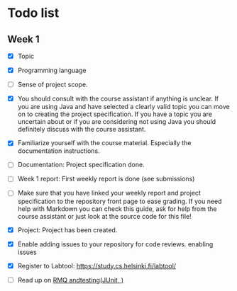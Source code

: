 # Todo list

## Week 1
- [X] Topic
- [X] Programming language
- [ ] Sense of project scope.
- [X] You should consult with the course assistant if anything is unclear. If you are using Java and have selected a clearly valid topic you can move on to creating the project specification.
	If you have a topic you are uncertain about or if you are considering not using Java you should definitely discuss with the course assistant.
   
- [X] Familiarize yourself with the course material. Especially the documentation instructions.
- [ ] Documentation: Project specification done.
- [ ] Week 1 report: First weekly report is done (see submissions)
- [ ] Make sure that you have linked your weekly report and project specification to the repository front page to ease grading.
	If you need help with Markdown you can check this guide, ask for help from the course assistant or just look at the source code for this file!
- [X] Project: Project has been created.
- [X] Enable adding issues to your repository for code reviews. enabling issues
- [X] Register to Labtool: https://study.cs.helsinki.fi/labtool/
- [ ] Read up on [RMQ andtesting(JUnit, )](https://github.com/TiraLabra/Testing-and-rmq)
